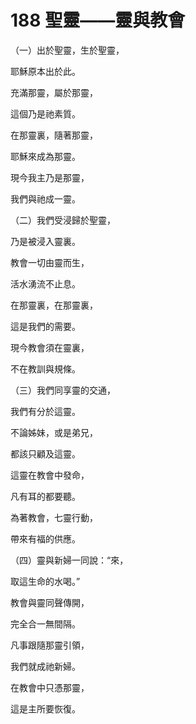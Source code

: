 # 188 聖靈——靈與教會

（一）出於聖靈，生於聖靈，

耶穌原本出於此。

充滿那靈，屬於那靈，

這個乃是祂素質。

在那靈裏，隨著那靈，

耶穌來成為那靈。

現今我主乃是那靈，

我們與祂成一靈。

（二）我們受浸歸於聖靈，

乃是被浸入靈裏。

教會一切由靈而生，

活水湧流不止息。

在那靈裏，在那靈裏，

這是我們的需要。

現今教會須在靈裏，

不在教訓與規條。

（三）我們同享靈的交通，

我們有分於這靈。

不論姊妹，或是弟兄，

都該只顧及這靈。

這靈在教會中發命，

凡有耳的都要聽。

為著教會，七靈行動，

帶來有福的供應。

（四）靈與新婦一同說：“來，

取這生命的水喝。”

教會與靈同聲傳開，

完全合一無間隔。

凡事跟隨那靈引領，

我們就成祂新婦。

在教會中只憑那靈，

這是主所要恢復。

